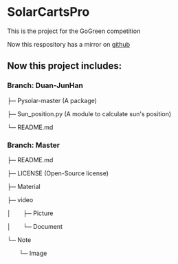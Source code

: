 # **SolarCartsPro**
This is the project for the GoGreen competition

Now this respository has a mirror on [github](https://github.com/zhengrui20080218/SolarCartsPro/)

## Now this project includes:

### **Branch:** Duan-JunHan

├─ Pysolar-master (A package)

├─ Sun_position.py (A module to calculate sun's position)

└─ README.md

### **Branch:** Master

├─ README.md

├─ LICENSE  (Open-Source license)

├─ Material 

├─ video  

│&emsp;&emsp;├─ Picture  
    
│&emsp;&emsp;└─ Document  

└─ Note

&emsp;&emsp;└─ Image    